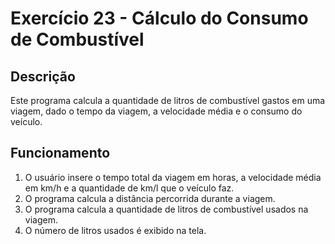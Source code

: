 # Exercício 23 - Cálculo do Consumo de Combustível

## Descrição
Este programa calcula a quantidade de litros de combustível gastos em uma viagem, dado o tempo da viagem, a velocidade média e o consumo do veículo.

## Funcionamento
1. O usuário insere o tempo total da viagem em horas, a velocidade média em km/h e a quantidade de km/l que o veículo faz.
2. O programa calcula a distância percorrida durante a viagem.
3. O programa calcula a quantidade de litros de combustível usados na viagem.
4. O número de litros usados é exibido na tela.
